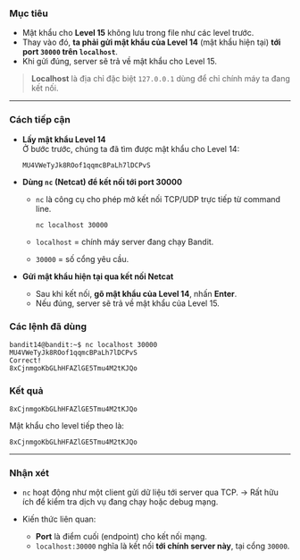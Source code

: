 ### **Mục tiêu**

- Mật khẩu cho **Level 15** không lưu trong file như các level trước.
- Thay vào đó, **ta phải gửi mật khẩu của Level 14** (mật khẩu hiện tại) **tới port `30000` trên `localhost`**.
- Khi gửi đúng, server sẽ trả về mật khẩu cho Level 15.

> **Localhost** là địa chỉ đặc biệt `127.0.0.1` dùng để chỉ chính máy ta đang kết nối.

---

### **Cách tiếp cận**

- **Lấy mật khẩu Level 14**  
    Ở bước trước, chúng ta đã tìm được mật khẩu cho Level 14:
    
    `MU4VWeTyJk8ROof1qqmcBPaLh7lDCPvS`
    
- **Dùng `nc` (Netcat) để kết nối tới port 30000**
    - `nc` là công cụ cho phép mở kết nối TCP/UDP trực tiếp từ command line.
        
        `nc localhost 30000`
        
    - `localhost` = chính máy server đang chạy Bandit.
    - `30000` = số cổng yêu cầu.
        
- **Gửi mật khẩu hiện tại qua kết nối Netcat**
    - Sau khi kết nối, **gõ mật khẩu của Level 14**, nhấn **Enter**.
    - Nếu đúng, server sẽ trả về mật khẩu của Level 15.

### **Các lệnh đã dùng**

```
bandit14@bandit:~$ nc localhost 30000
MU4VWeTyJk8ROof1qqmcBPaLh7lDCPvS
Correct!
8xCjnmgoKbGLhHFAZlGE5Tmu4M2tKJQo
```

### **Kết quả**

```
8xCjnmgoKbGLhHFAZlGE5Tmu4M2tKJQo
```

Mật khẩu cho level tiếp theo là:

`8xCjnmgoKbGLhHFAZlGE5Tmu4M2tKJQo`

---

### **Nhận xét**

- `nc` hoạt động như một client gửi dữ liệu tới server qua TCP.
    -> Rất hữu ích để kiểm tra dịch vụ đang chạy hoặc debug mạng.
        
- Kiến thức liên quan:
    - **Port** là điểm cuối (endpoint) cho kết nối mạng.
    - `localhost:30000` nghĩa là kết nối **tới chính server này**, tại cổng `30000`.
